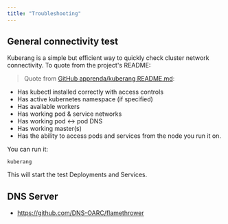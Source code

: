 ```yaml
---
title: "Troubleshooting"
---
```


## General connectivity test

Kuberang is a simple but efficient way to quickly check cluster network connectivity.
To quote from the project's README:

> Quote from [GitHub apprenda/kuberang README.md](https://github.com/apprenda/kuberang):
>
* Has kubectl installed correctly with access controls
* Has active kubernetes namespace (if specified)
* Has available workers
* Has working pod & service networks
* Has working pod <-> pod DNS
* Has working master(s)
* Has the ability to access pods and services from the node you run it on.

You can run it:

```console
kuberang
```
This will start the test Deployments and Services.

## DNS Server

* https://github.com/DNS-OARC/flamethrower
